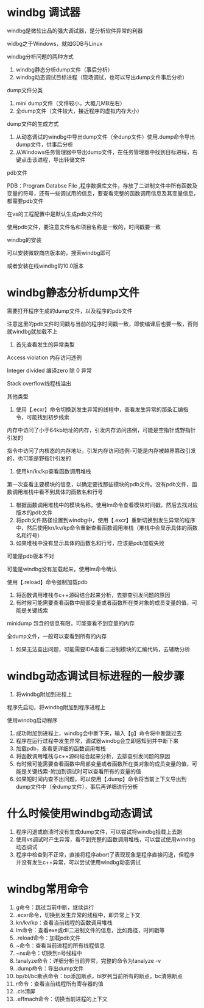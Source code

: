 # windbg 调试器

windbg是微软出品的强大调试器，是分析软件异常的利器

widbg之于Windows，就如GDB与Linux

windbg分析问题的两种方式

1. windbg静态分析dump文件（事后分析）
2. windbg动态调试目标进程（现场调试，也可以导出dump文件事后分析）

dump文件分类

1. mini dump文件（文件较小，大概几MB左右）
2. 全dump文件（文件较大，接近程序的虚拟内存大小）

dump文件的生成方式

1. 从动态调试的windbg中导出dump文件（全dunp文件）使用.dump命令导出dump文件，供事后分析
2. 从Windows任务管理器中导出dump文件，在任务管理器中找到目标进程，右键点击该进程，导出转储文件

pdb文件

PDB：Program Databse File ,程序数据库文件，存放了二进制文件中所有函数及变量的符号，还有一些调试用的信息，要查看完整的函数调用信息及其变量信息，都需要pdb文件

在vs的工程配置中是默认生成pdb文件的

使用pdb文件，要注意文件名和项目名称是一致的，时间戳要一致

windbg的安装

可以安装微软商店版本的，搜索windbg即可

或者安装在线windbg的10.0版本

# windbg静态分析dump文件

需要打开程序生成的dump文件，以及程序的pdb文件

注意这里的pdb文件时间戳与当前的程序时间戳一致，即使编译后也要一致，否则就windbg就加载不上

1. 首先查看发生的异常类型

Access violation 内存访问违例

Integer divided 编译zero 除 0 异常

Stack overflow线程栈溢出

其他类型

1. 使用【.ecxr】命令切换到发生异常的线程中，查看发生异常的那条汇编指令，可能找到初步线索

内存中访问了小于64kb地址的内存，引发内存访问违例，可能是空指针或野指针引发的

指令中访问了内核态的内存地址，引发内存访问违例-可能是内存被越界篡改引发的，也可能是野指针引发的

1. 使用kn/kv/kp查看函数调用堆栈

第一次查看主要模块的信息，以确定要找那些模块的pdb文件。没有pdb文件，函数调用堆栈中看不到具体的函数名和行号

1. 根据函数调用堆栈中的模块名称，使用lm命令查看模块时间戳，然后去找对应版本的pdb文件
2. 将pdb文件路径设置到windbg中，使用【.excr】重新切换到发生异常的程序中，然后使用kn/kv/kp命令重新查看函数调用堆栈（堆栈中会显示具体的函数名和行号）
3. 如果堆栈中没有显示具体的函数名和行号，应该是pdb加载失败

可能是pdb版本不对

可能是windbg没有加载起来，使用lm命令确认

使用【.reload】命令强制加载pdb

1. 将函数调用堆栈与c++源码结合起来分析，去排查引发问题的原因
2. 有时候可能需要查看函数中局部变量或者函数所在类对象的成员变量的值，可能是关键线索

minidump 包含的信息有限，可能查看不到变量的内存

全dump文件，一般可以查看到所有的内存

1. 如果无法查出问题，可能需要IDA查看二进制模块的汇编代码，去辅助分析

# windbg动态调试目标进程的一般步骤

1. 将windbg附加到进程上

程序先启动，将windbg附加到程序进程上

使用windbg启动程序

1. 成功附加到进程上，windbg会中断下来，输入【g】命令将中断跳过去
2. 程序在运行过程中发生异常，调试器windbg会立即感知到并中断下来
3. 加载pdb，查看更详细的函数调用堆栈
4. 将函数调用堆栈与c++源码结合起来分析，去排查引发问题的原因
5. 有时候可能需要查看函数中局部变量或者函数所在类对象的成员变量的值，可能是关键线索-附加到调试时可以查看所有的变量的值
6. 如果短时间内查不出问题，可以使用【.dump】命令将当前上下文导出到dump文件中（全dump文件），事后再详细进行分析

# 什么时候使用windbg动态调试

1. 程序闪退或崩溃时没有生成dump文件，可以尝试将windbg挂载上去跑
2. 使用vs调试时产生异常，看不到完整的函数调用堆栈，可以尝试使用windbg动态调试
3. 程序中检查到不正常，直接将程序abort了表现现象是程序直接闪退，但程序并没有发生c++异常，可以尝试使用windbg动态调试

# windbg常用命令

1. g命令：跳过当前中断，继续运行
2. .ecxr命令，切换到发生异常的线程中，即异常上下文
3. kn/kv/kp：查看当前线程的函数调用堆栈
4. lm命令：查看exe或dll二进制文件的信息，比如路径，时间戳等
5. .reload命令：加载pdb文件
6. ~命令：查看当前进程的所有线程信息
7. ~ns命令：切换到n号线程中
8. !analyze命令：详细分析当前异常，完整的命令为!analyze -v
9. .dump命令：导出dump文件
10. bp/bl/bc断点命令：bp添加断点，bl罗列当前所有的断点，bc清除断点
11. r命令：查看当前线程所有寄存器的值
12. .cls清屏
13. .effmach命令：切换当前进程的上下文